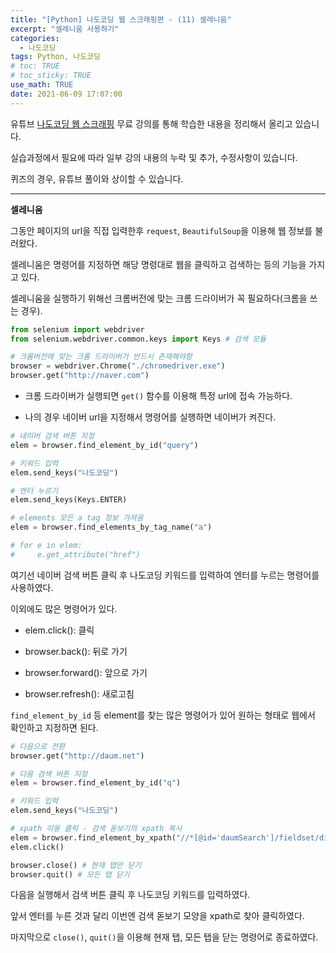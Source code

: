 ```yaml
---
title: "[Python] 나도코딩 웹 스크래핑편 - (11) 셀레니움"
excerpt: "셀레니움 사용하기"
categories: 
  - 나도코딩
tags: Python, 나도코딩
# toc: TRUE
# toc_sticky: TRUE
use_math: TRUE
date: 2021-06-09 17:07:00
---
```


유튜브 [나도코딩 웹 스크래핑](https://www.youtube.com/watch?v=yQ20jZwDjTE&t=17499s) 무료 강의를 통해 학습한 내용을 정리해서 올리고 있습니다.

실습과정에서 필요에 따라 일부 강의 내용의 누락 및 추가, 수정사항이 있습니다.

퀴즈의 경우, 유튜브 풀이와 상이할 수 있습니다.

---


**셀레니움**

그동안 페이지의 url을 직접 입력한후 `request`, `BeautifulSoup`을 이용해 웹 정보를 불러왔다.

셀레니움은 명령어를 지정하면 해당 명령대로 웹을 클릭하고 검색하는 등의 기능을 가지고 있다.

셀레니움을 실행하기 위해선 크롬버전에 맞는 크롬 드라이버가 꼭 필요하다(크롬을 쓰는 경우).


```python
from selenium import webdriver
from selenium.webdriver.common.keys import Keys # 검색 모듈

# 크롬버전에 맞는 크롬 드라이버가 반드시 존재해야함
browser = webdriver.Chrome("./chromedriver.exe")
browser.get("http://naver.com")
```

- 크롬 드라이버가 실행되면 `get()` 함수를 이용해 특정 url에 접속 가능하다.


- 나의 경우 네이버 url을 지정해서 명령어를 실행하면 네이버가 켜진다.


```python
# 네이버 검색 버튼 지정
elem = browser.find_element_by_id("query")

# 키워드 입력
elem.send_keys("나도코딩")

# 엔터 누르기
elem.send_keys(Keys.ENTER)

# elements 모든 a tag 정보 가져옴
elem = browser.find_elements_by_tag_name("a")

# for e in elem:
#     e.get_attribute("href")
```

여기선 네이버 검색 버튼 클릭 후 나도코딩 키워드를 입력하여 엔터를 누르는 명령어를 사용하였다.

이외에도 많은 명령어가 있다.

- elem.click(): 클릭


- browser.back(): 뒤로 가기


- browser.forward(): 앞으로 가기


- browser.refresh(): 새로고침

`find_element_by_id` 등 element를 찾는 많은 명령어가 있어 원하는 형태로 웹에서 확인하고 지정하면 된다.


```python
# 다음으로 전환
browser.get("http://daum.net")

# 다음 검색 버튼 지정
elem = browser.find_element_by_id("q")

# 키워드 입력
elem.send_keys("나도코딩")

# xpath 이용 클릭 - 검색 돋보기의 xpath 복사
elem = browser.find_element_by_xpath("//*[@id='daumSearch']/fieldset/div/div/button[2]")
elem.click()

browser.close() # 현재 탭만 닫기
browser.quit() # 모든 탭 닫기
```

다음을 실행해서 검색 버튼 클릭 후 나도코딩 키워드를 입력하였다.

앞서 엔터를 누른 것과 달리 이번엔 검색 돋보기 모양을 xpath로 찾아 클릭하였다.

마지막으로 `close()`, `quit()`을 이용해 현재 탭, 모든 탭을 닫는 명령어로 종료하였다.
